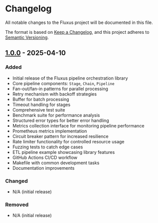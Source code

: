 # Changelog

All notable changes to the Fluxus project will be documented in this file.

The format is based on [Keep a Changelog](https://keepachangelog.com/en/1.0.0/),
and this project adheres to [Semantic Versioning](https://semver.org/spec/v2.0.0.html).


## [1.0.0] - 2025-04-10

### Added
- Initial release of the Fluxus pipeline orchestration library
- Core pipeline components: `Stage`, `Chain`, `Pipeline`
- Fan-out/fan-in patterns for parallel processing
- Retry mechanism with backoff strategies
- Buffer for batch processing
- Timeout handling for stages
- Comprehensive test suite
- Benchmark suite for performance analysis
- Structured error types for better error handling
- Metrics collection interface for monitoring pipeline performance
- Prometheus metrics implementation
- Circuit breaker pattern for increased resilience
- Rate limiter functionality for controlled resource usage
- Fuzzing tests to catch edge cases
- ETL pipeline example showcasing library features
- GitHub Actions CI/CD workflow
- Makefile with common development tasks
- Documentation improvements

### Changed
- N/A (initial release)

### Removed
- N/A (initial release)

[1.0.0]: https://github.com/synoptiq/go-fluxus/releases/tag/v1.0.0